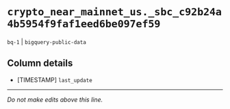 # `crypto_near_mainnet_us._sbc_c92b24a4b5954f9faf1eed6be097ef59`
`bq-1` | `bigquery-public-data`

## Column details
* [TIMESTAMP] `last_update`

-------------------------------------------------------------------------------
*Do not make edits above this line.*

